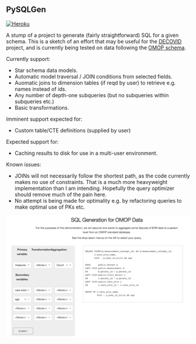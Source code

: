 ## PySQLGen

[![Heroku](http://heroku-badge.herokuapp.com/?app=angularjs-crypto&style=flat&svg=1&root=index.html)](https://sqlgen.herokuapp.com/)

A stump of a project to generate (fairly straightforward) SQL for a given schema. This is a sketch of an effort that may be useful for the [DECOVID](https://www.decovid.org/) project, and is currently being tested on data following the [OMOP schema](https://ohdsi.github.io/TheBookOfOhdsi/CommonDataModel.html).

Currently support:

* Star schema data models.
* Automatic model traversal / JOIN conditions from selected fields.
* Auomatic joins to dimension tables (if reqd by user) to retrieve e.g. names instead of ids.
* Any number of depth-one subqueries (but no subqueries within subqueries etc.)
* Basic transformations.

Imminent support expected for:

* Custom table/CTE definitions (supplied by user)

Expected support for:

* Caching results to disk for use in a multi-user environment.

Known issues:

* JOINs will not necessarily follow the shortest path, as the code currently makes no use of constraints. That is a much more heavyweight implementation than I am intending. Hopefully the query optimizer should remove much of the pain here.
* No attempt is being made for optimality e.g. by refactoring queries to make optimal use of PKs etc.


![Screenshot](assets/screenshot.png)
